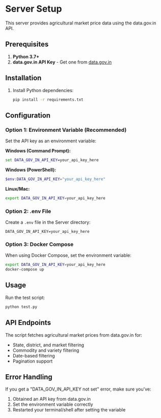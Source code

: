 # Server Setup

This server provides agricultural market price data using the data.gov.in API.

## Prerequisites

1. **Python 3.7+**
2. **data.gov.in API Key** - Get one from [data.gov.in](https://data.gov.in/)

## Installation

1. Install Python dependencies:
   ```bash
   pip install -r requirements.txt
   ```

## Configuration

### Option 1: Environment Variable (Recommended)

Set the API key as an environment variable:

**Windows (Command Prompt):**
```cmd
set DATA_GOV_IN_API_KEY=your_api_key_here
```

**Windows (PowerShell):**
```powershell
$env:DATA_GOV_IN_API_KEY="your_api_key_here"
```

**Linux/Mac:**
```bash
export DATA_GOV_IN_API_KEY=your_api_key_here
```

### Option 2: .env File

Create a `.env` file in the Server directory:
```
DATA_GOV_IN_API_KEY=your_api_key_here
```

### Option 3: Docker Compose

When using Docker Compose, set the environment variable:
```bash
export DATA_GOV_IN_API_KEY=your_api_key_here
docker-compose up
```

## Usage

Run the test script:
```bash
python test.py
```

## API Endpoints

The script fetches agricultural market prices from data.gov.in for:
- State, district, and market filtering
- Commodity and variety filtering
- Date-based filtering
- Pagination support

## Error Handling

If you get a "DATA_GOV_IN_API_KEY not set" error, make sure you've:
1. Obtained an API key from data.gov.in
2. Set the environment variable correctly
3. Restarted your terminal/shell after setting the variable

